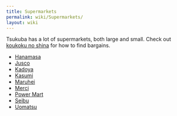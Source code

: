 ```yaml
---
title: Supermarkets
permalink: wiki/Supermarkets/
layout: wiki
---
```


Tsukuba has a lot of supermarkets, both large and small. Check out
[koukoku no shina](koukoku_no_shina "wikilink") for how to find
bargains.

-   [Hanamasa](/wiki/Hanamasa "wikilink")
-   [Jusco](/wiki/Jusco "wikilink")
-   [Kadoya](/wiki/Kadoya "wikilink")
-   [Kasumi](/wiki/Kasumi "wikilink")
-   [Maruhei](/wiki/Maruhei "wikilink")
-   [Merci](/wiki/Merci "wikilink")
-   [Power Mart](/wiki/Power_Mart "wikilink")
-   [Seibu](/wiki/Seibu "wikilink")
-   [Uomatsu](/wiki/Uomatsu "wikilink")

